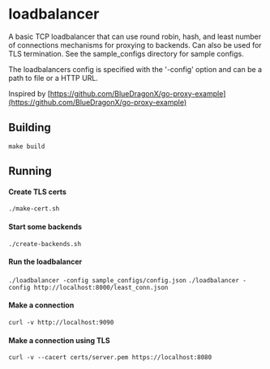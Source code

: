# loadbalancer

A basic TCP loadbalancer that can use round robin, hash, and least number of connections mechanisms for proxying to backends. Can also be used for TLS termination. See the sample_configs directory for sample configs.

The loadbalancers config is specified with the '-config' option and can be a path to file or a HTTP URL.

Inspired by [https://github.com/BlueDragonX/go-proxy-example](https://github.com/BlueDragonX/go-proxy-example)


## Building

```make build```


## Running

#### Create TLS certs
```./make-cert.sh```


#### Start some backends
```./create-backends.sh```


#### Run the loadbalancer
```./loadbalancer -config sample_configs/config.json```
```./loadbalancer -config http://localhost:8000/least_conn.json```


#### Make a connection
```curl -v http://localhost:9090```


#### Make a connection using TLS
```curl -v --cacert certs/server.pem https://localhost:8080```
